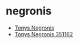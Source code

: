 # negronis

 * [Tonys Negronis](../../index/t/tonys-negronis-351162.json)
 * [Tonys Negronis 351162](../../index/t/tonys-negronis-351162.json)
